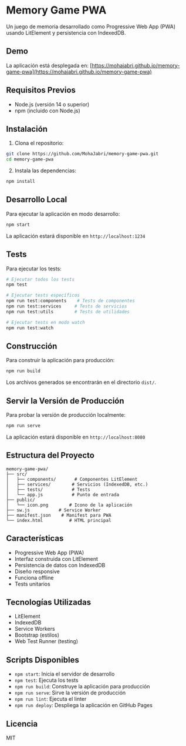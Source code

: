 # Memory Game PWA

Un juego de memoria desarrollado como Progressive Web App (PWA) usando LitElement y persistencia con IndexedDB.

## Demo
La aplicación está desplegada en: [https://mohajabri.github.io/memory-game-pwa](https://mohajabri.github.io/memory-game-pwa)

## Requisitos Previos

- Node.js (versión 14 o superior)
- npm (incluido con Node.js)

## Instalación

1. Clona el repositorio:
```bash
git clone https://github.com/MohaJabri/memory-game-pwa.git
cd memory-game-pwa
```

2. Instala las dependencias:
```bash
npm install
```

## Desarrollo Local

Para ejecutar la aplicación en modo desarrollo:
```bash
npm start
```

La aplicación estará disponible en `http://localhost:1234`

## Tests

Para ejecutar los tests:
```bash
# Ejecutar todos los tests
npm test

# Ejecutar tests específicos
npm run test:components    # Tests de componentes
npm run test:services     # Tests de servicios
npm run test:utils        # Tests de utilidades

# Ejecutar tests en modo watch
npm run test:watch
```

## Construcción

Para construir la aplicación para producción:
```bash
npm run build
```

Los archivos generados se encontrarán en el directorio `dist/`.

## Servir la Versión de Producción

Para probar la versión de producción localmente:
```bash
npm run serve
```

La aplicación estará disponible en `http://localhost:8080`

## Estructura del Proyecto

```
memory-game-pwa/
├── src/
│   ├── components/       # Componentes LitElement
│   ├── services/        # Servicios (IndexedDB, etc.)
│   ├── tests/           # Tests
│   └── app.js           # Punto de entrada
├── public/
│   └── icon.png        # Icono de la aplicación
├── sw.js           # Service Worker
├── manifest.json    # Manifest para PWA
└── index.html          # HTML principal
```

## Características

- Progressive Web App (PWA)
- Interfaz construida con LitElement
- Persistencia de datos con IndexedDB
- Diseño responsive
- Funciona offline
- Tests unitarios

## Tecnologías Utilizadas

- LitElement
- IndexedDB
- Service Workers
- Bootstrap (estilos)
- Web Test Runner (testing)

## Scripts Disponibles

- `npm start`: Inicia el servidor de desarrollo
- `npm test`: Ejecuta los tests
- `npm run build`: Construye la aplicación para producción
- `npm run serve`: Sirve la versión de producción
- `npm run lint`: Ejecuta el linter
- `npm run deploy`: Despliega la aplicación en GitHub Pages

## Licencia

MIT